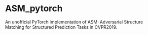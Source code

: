 # ASM_pytorch
An unofficial PyTorch implementation of ASM: Adversarial Structure Matching for Structured Prediction Tasks in CVPR2019.
